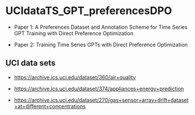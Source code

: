 # UCIdataTS_GPT_preferencesDPO

* Paper 1: A Preferences Dataset and Annotation Scheme for Time Series GPT Training with Direct Preference Optimization

* Paper 2: Training Time Series GPTs with Direct Preference Optimization

## UCI data sets

* https://archive.ics.uci.edu/dataset/360/air+quality

* https://archive.ics.uci.edu/dataset/374/appliances+energy+prediction

* https://archive.ics.uci.edu/dataset/270/gas+sensor+array+drift+dataset+at+different+concentrations
